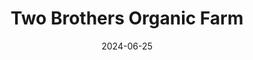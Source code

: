 ---  
layout: startup_page  
title: "Two Brothers Organic Farm"  
id: "twobrothersindiashop.com"  
permalink: "/twobrothersorganicfarmtwobrothersindiashop.com06252024/"  
website: "https://twobrothersindiashop.com/"  
funding_round: "Series A"  
funding_amount: "₹58.25Cr"  
investors: "Rainmatter, Raju Chekuri"  
about: "Two Brothers Organic Farm is a D2C organic grocery brand offering a wide range of products including ghee, oils, flours, and spices. They work with over 4,800 farmers across India, focusing on sustainable and conscious food production. The startup primarily operates online, serving around three lakh customers with a high repeat rate."  
markets: "Organic Grocery, organic food, organic farming, sustainable farming, ecological farming, indigenous food, non gmo, desi cows, desi cow ghee, organic fruits, organic vegetables, organic milk, soil, and bio diversity"  
hq: "Pune, Maharashtra, India"  
founded_year: "2016"  
linkedin: "https://www.linkedin.com/company/two-brothers-organic-farms"  
twitter: ""  
instagram: ""  
facebook: "https://www.facebook.com/twobrothersorganicfarms"  
crunchbase: "https://www.crunchbase.com/organization/two-brothers-organic-farms?utm_source=linkedin&utm_medium=referral&utm_campaign=linkedin_companies&utm_content=profile_cta_anon&trk=funding_crunchbase"  
pitchbook: ""  

date_display: "25-Jun-2024"  
date: "2024-06-25"

# SEO Optimization  
meta_title: "Two Brothers Organic Farm - Series A Funding (₹58.25Cr)"  
meta_description: "Two Brothers Organic Farm, Two Brothers Organic Farm is a D2C organic grocery brand offering a wide range of products including ghee, oils, flours, and spices. They work with ov..."  
meta_keywords: "Two Brothers Organic Farm, Organic Grocery, organic food, organic farming, sustainable farming, ecological farming, indigenous food, non gmo, desi cows, desi cow ghee, organic fruits, organic vegetables, organic milk, soil, and bio diversity, Series A funding"  
canonical_url: "https://startup.projectstartups.com/twobrothersorganicfarmtwobrothersindiashop.com06252024/"  
---